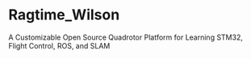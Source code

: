 # Ragtime_Wilson

A Customizable Open Source Quadrotor Platform for Learning STM32, Flight Control, ROS, and SLAM